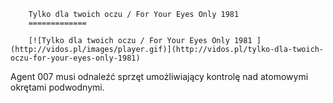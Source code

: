
        Tylko dla twoich oczu / For Your Eyes Only 1981 
        =============
        
        [![Tylko dla twoich oczu / For Your Eyes Only 1981 ](http://vidos.pl/images/player.gif)](http://vidos.pl/tylko-dla-twoich-oczu-for-your-eyes-only-1981)
        
        
 Agent 007 musi odnaleźć sprzęt umożliwiający kontrolę nad atomowymi okrętami podwodnymi.
    